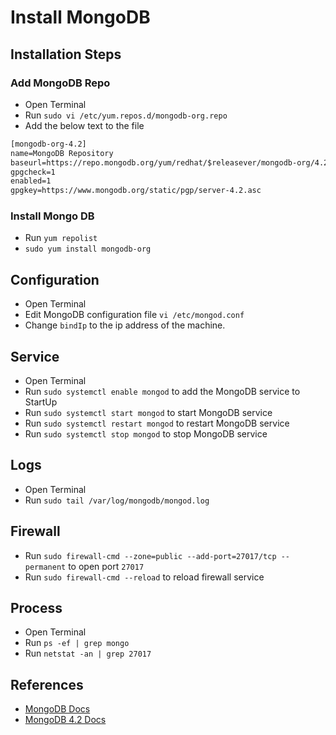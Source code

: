 # Install MongoDB

## Installation Steps

### Add MongoDB Repo

* Open Terminal
* Run `sudo vi /etc/yum.repos.d/mongodb-org.repo`
* Add the below text to the file

```txt
[mongodb-org-4.2]
name=MongoDB Repository
baseurl=https://repo.mongodb.org/yum/redhat/$releasever/mongodb-org/4.2/x86_64/
gpgcheck=1
enabled=1
gpgkey=https://www.mongodb.org/static/pgp/server-4.2.asc
```

### Install Mongo DB

* Run `yum repolist`
* `sudo yum install mongodb-org`

## Configuration

* Open Terminal
* Edit MongoDB configuration file
`vi /etc/mongod.conf`
* Change `bindIp` to the ip address of the machine.

## Service

* Open Terminal
* Run `sudo systemctl enable mongod` to add the MongoDB service to StartUp
* Run `sudo systemctl start mongod` to start MongoDB service
* Run `sudo systemctl restart mongod` to restart MongoDB service
* Run `sudo systemctl stop mongod` to stop MongoDB service

## Logs

* Open Terminal
* Run `sudo tail /var/log/mongodb/mongod.log`

## Firewall

* Run `sudo firewall-cmd --zone=public --add-port=27017/tcp --permanent` to open port `27017`
* Run `sudo firewall-cmd --reload` to reload firewall service

## Process

* Open Terminal
* Run `ps -ef | grep mongo`
* Run `netstat -an | grep 27017`

## References

* [MongoDB Docs](https://docs.mongodb.com/manual/tutorial/install-mongodb-on-red-hat/)
* [MongoDB 4.2 Docs](https://docs.mongodb.com/v4.2/tutorial/install-mongodb-on-red-hat/)
